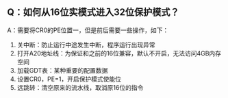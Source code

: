 ## Q：如何从16位实模式进入32位保护模式？
A：需要将CR0的PE位置一，但是前后需要一些操作，如下：

1. 关中断：防止运行中途发生中断，程序运行出现异常
2. 打开A20地址线：为保证和之前的16位兼容，默认不开启，无法访问4GB内存空间
3. 加载GDT表：某种重要的配置数据
4. 设置CR0，PE=1，开启保护模式使能位
5. 远跳转：清空原来的流水线，取消原16位的指令
